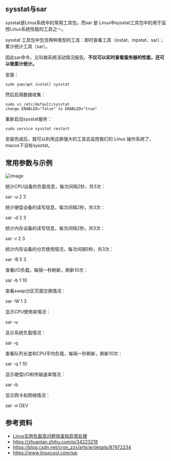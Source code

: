 ## sysstat与sar
sysstat是Linux系统中的常用工具包，而sar 是 Linux中sysstat工具包中的用于监控Linux系统性能的工具之一。

sysstat 工具包中包含两种类型的工具：即时查看工具（iostat、mpstat、sar）；累计统计工具（sar）。

因此sar命令，又叫做系统活动情况报告。**不仅可以实时查看服务器的性能，还可以做累计统计。**

安装：

`sudo yum/apt install sysstat`

然后启用数据收集：

```
sudo vi /etc/default/sysstat
change ENABLED="false" to ENABLED="true"
```

重新启动sysstat服务：

`sudo service sysstat restart
`

安装完成后，就可以利用这款强大的工具去监控我们的 Linux 操作系统了，macos下没有sysstat。

## 常用参数与示例
![image](https://github.com/user-attachments/assets/066bc653-8373-4868-84be-c7cb4c55bd7a)

统计CPU设备的负载信息，每次间隔2秒，共3次：

sar -u 2 3 

统计硬盘设备的读写信息，每次间隔2秒，共3次：

sar -d 2 3 

统计内存设备的读写信息，每次间隔2秒，共3次：

 sar -r 2 3 

统计内存设备的分页使用情况，每次间隔5秒，共3次：

 sar -B 5 3 

查看I/O负载，每隔一秒刷新，刷新10次：

sar -b 1 10 

查看swap分区页面交换情况：

sar -W 1 3

显示CPU使用率情况： 

sar -u 

显示系统负载情况： 

sar -q 

查看队列长度和CPU平均负载，每隔一秒刷新，刷新10次：

sar -q 1 10

显示硬盘I/O和传输速率情况： 

sar -b 

显示网卡和网络情况：

sar -n  DEV 


## 参考资料

- [Linux实例负载高问题排查和异常处理](https://help.aliyun.com/zh/ecs/support/query-and-analysis-of-system-loads-on-linux-instances)
- https://zhuanlan.zhihu.com/p/34223218
- https://blog.csdn.net/cron_zzx/article/details/87972234
- https://www.linuxcool.com/sar